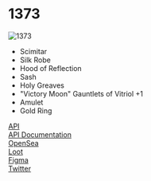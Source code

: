 # 1373

![1373](https://user-images.githubusercontent.com/110813/131846435-09558cf7-0d75-4cb9-87f0-c98ee058581c.png)

- Scimitar
- Silk Robe
- Hood of Reflection
- Sash
- Holy Greaves
- "Victory Moon" Gauntlets of Vitriol +1
- Amulet
- Gold Ring

[API](https://api.onethreeseventhree.com)  
[API Documentation](https://github.com/jordansinger/loot-bag-1373-api)  
[OpenSea](https://opensea.io/assets/0xff9c1b15b16263c61d017ee9f65c50e4ae0113d7/1373)  
[Loot](https://lootproject.com)  
[Figma](https://www.figma.com/community/file/1015246149417793402/1373)  
[Twitter](https://twitter.com/bag1373)
